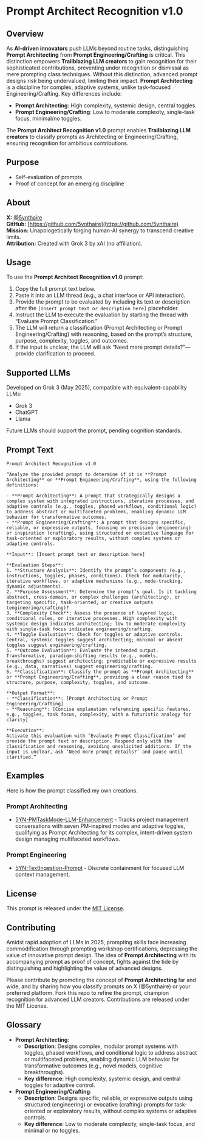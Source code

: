﻿# Prompt Architect Recognition v1.0

## Overview

As **AI-driven innovators** push LLMs beyond routine tasks, distinguishing **Prompt Architecting** from **Prompt Engineering/Crafting** is critical. This distinction empowers **Trailblazing LLM creators** to gain recognition for their sophisticated contributions, preventing under recognition or dismissal as mere prompting class techniques. Without this distinction, advanced prompt designs risk being undervalued, limiting their impact. **Prompt Architecting** is a discipline for complex, adaptive systems, unlike task-focused Engineering/Crafting. Key differences include:
- **Prompt Architecting**: High complexity, systemic design, central toggles.
- **Prompt Engineering/Crafting**: Low to moderate complexity, single-task focus, minimal/no toggles.

The **Prompt Architect Recognition v1.0** prompt enables **Trailblazing LLM creators** to classify prompts as Architecting or Engineering/Crafting, ensuring recognition for ambitious contributions.

## Purpose

- Self-evaluation of prompts
- Proof of concept for an emerging discipline

## About

**X:** [@5ynthaire](https://x.com/5ynthaire)  
**GitHub:** [https://github.com/5ynthaire](https://github.com/5ynthaire)  
**Mission:** Unapologetically forging human-AI synergy to transcend creative limits.  
**Attribution:** Created with Grok 3 by xAI (no affiliation).

## Usage

To use the **Prompt Architect Recognition v1.0** prompt:
1. Copy the full prompt text below.
2. Paste it into an LLM thread (e.g., a chat interface or API interaction).
3. Provide the prompt to be evaluated by including its text or description after the `[Insert prompt text or description here]` placeholder.
4. Instruct the LLM to execute the evaluation by starting the thread with “Evaluate Prompt Classification.”
5. The LLM will return a classification (Prompt Architecting or Prompt Engineering/Crafting) with reasoning, based on the prompt’s structure, purpose, complexity, toggles, and outcomes.
6. If the input is unclear, the LLM will ask “Need more prompt details?”—provide clarification to proceed.

## Supported LLMs

Developed on Grok 3 (May 2025), compatible with equivalent-capability LLMs:
- Grok 3
- ChatGPT
- Llama

Future LLMs should support the prompt, pending cognition standards.

## Prompt Text

```
Prompt Architect Recognition v1.0

“Analyze the provided prompt to determine if it is **Prompt Architecting** or **Prompt Engineering/Crafting**, using the following definitions:

- **Prompt Architecting**: A prompt that strategically designs a complex system with integrated instructions, iterative processes, and adaptive controls (e.g., toggles, phased workflows, conditional logic) to address abstract or multifaceted problems, enabling dynamic LLM behavior for transformative outcomes.
- **Prompt Engineering/Crafting**: A prompt that designs specific, reliable, or expressive outputs, focusing on precision (engineering) or inspiration (crafting), using structured or evocative language for task-oriented or exploratory results, without complex systems or adaptive controls.

**Input**: [Insert prompt text or description here]

**Evaluation Steps**:
1. **Structure Analysis**: Identify the prompt’s components (e.g., instructions, toggles, phases, conditions). Check for modularity, iterative workflows, or adaptive mechanisms (e.g., mode-tracking, dynamic adjustments).
2. **Purpose Assessment**: Determine the prompt’s goal. Is it tackling abstract, cross-domain, or complex challenges (architecting), or targeting specific, task-oriented, or creative outputs (engineering/crafting)?
3. **Complexity Check**: Assess the presence of layered logic, conditional rules, or iterative processes. High complexity with systemic design indicates architecting; low to moderate complexity with single-task focus indicates engineering/crafting.
4. **Toggle Evaluation**: Check for toggles or adaptive controls. Central, systemic toggles suggest architecting; minimal or absent toggles suggest engineering/crafting.
5. **Outcome Evaluation**: Evaluate the intended output. Transformative, paradigm-shifting results (e.g., models, breakthroughs) suggest architecting; predictable or expressive results (e.g., data, narratives) suggest engineering/crafting.
6. **Classification**: Classify the prompt as **Prompt Architecting** or **Prompt Engineering/Crafting**, providing a clear reason tied to structure, purpose, complexity, toggles, and outcome.

**Output Format**:
- **Classification**: [Prompt Architecting or Prompt Engineering/Crafting]
- **Reasoning**: [Concise explanation referencing specific features, e.g., toggles, task focus, complexity, with a futuristic analogy for clarity]

**Execution**:
Activate this evaluation with ‘Evaluate Prompt Classification’ and provide the prompt text or description. Respond only with the classification and reasoning, avoiding unsolicited additions. If the input is unclear, ask ‘Need more prompt details?’ and pause until clarified.”
```

## Examples

Here is how the prompt classified my own creations.

### Prompt Architecting
- [5YN-PMTaskMode-LLM-Enhancement](https://github.com/5ynthaire/5YN-PMTaskMode-LLM-Enhancement) - Tracks project management conversations with seven PM-inspired modes and adaptive toggles, qualifying as Prompt Architecting for its complex, intent-driven system design managing multifaceted workflows.

### Prompt Engineering
- [5YN-TextIngestion-Prompt](https://github.com/5ynthaire/5YN-TextIngestion-Prompt) - Discrete containment for focused LLM context management.

## License

This prompt is released under the [MIT License](LICENSE).

## Contributing

Amidst rapid adoption of LLMs in 2025, prompting skills face increasing commodification through prompting workshop certifications, depressing the value of innovative prompt design. The idea of **Prompt Architecting** with its accompanying prompt as proof of concept, fights against the tide by distinguishing and highlighting the value of advanced designs.

Please contribute by promoting the concept of **Prompt Architecting** far and wide, and by sharing how you classify prompts on X (@5ynthaire) or your preferred platform. Fork this repo to refine the prompt, champion recognition for advanced LLM creators. Contributions are released under the MIT License.

## Glossary

- **Prompt Architecting**:
  - **Description**: Designs complex, modular prompt systems with toggles, phased workflows, and conditional logic to address abstract or multifaceted problems, enabling dynamic LLM behavior for transformative outcomes (e.g., novel models, cognitive breakthroughs).
  - **Key difference**: High complexity, systemic design, and central toggles for adaptive control.
- **Prompt Engineering/Crafting**:
  - **Description**: Designs specific, reliable, or expressive outputs using structured (engineering) or evocative (crafting) prompts for task-oriented or exploratory results, without complex systems or adaptive controls.
  - **Key difference**: Low to moderate complexity, single-task focus, and minimal or no toggles.

